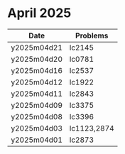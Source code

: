 # April 2025

| Date        | Problems    |
| ----------- | ----------- |
| y2025m04d21 | lc2145      |
| y2025m04d20 | lc0781      |
| y2025m04d16 | lc2537      |
| y2025m04d12 | lc1922      |
| y2025m04d11 | lc2843      |
| y2025m04d09 | lc3375      |
| y2025m04d08 | lc3396      |
| y2025m04d03 | lc1123,2874 |
| y2025m04d01 | lc2873      |
